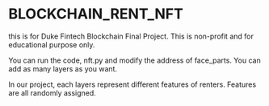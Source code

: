 # BLOCKCHAIN_RENT_NFT
this is for Duke Fintech Blockchain Final Project. 
This is non-profit and for educational purpose only. 

You can run the code, nft.py and modify the address of face_parts. 
You can add as many layers as you want. 

In our project, each layers represent different features of renters. 
Features are all randomly assigned. 

